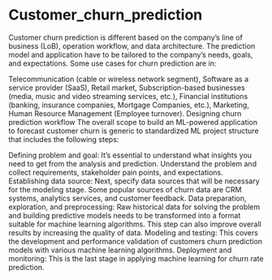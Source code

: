 # Customer_churn_prediction
Customer churn prediction is different based on the company’s line of business (LoB), operation workflow, and data architecture. The prediction model and application 
have to be tailored to the company’s needs, goals, and expectations. Some use cases for churn prediction are in:

Telecommunication (cable or wireless network segment),
Software as a service provider (SaaS),
Retail market,
Subscription-based businesses (media, music and video streaming services, etc.),
Financial institutions (banking, insurance companies, Mortgage Companies, etc.),
Marketing,
Human Resource Management (Employee turnover).
Designing churn prediction workflow
The overall scope to build an ML-powered application to forecast customer churn is generic to standardized ML project structure that includes the following steps:

Defining problem and goal: It’s essential to understand what insights you need to get from the analysis and prediction. Understand the problem and collect requirements, stakeholder pain points, and expectations.
Establishing data source: Next, specify data sources that will be necessary for the modeling stage. Some popular sources of churn data are CRM systems, analytics services, and customer feedback.
Data preparation, exploration, and preprocessing: Raw historical data for solving the problem and building predictive models needs to be transformed into a format suitable for machine learning algorithms. 
This step can also improve overall results by increasing the quality of data.
Modeling and testing: This covers the development and performance validation of customers churn prediction models with various machine learning algorithms.
Deployment and monitoring: This is the last stage in applying machine learning for churn rate prediction. 
